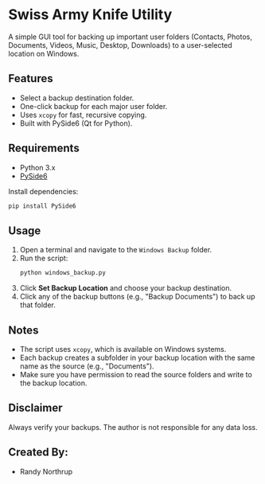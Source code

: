 # Swiss Army Knife Utility

A simple GUI tool for backing up important user folders (Contacts, Photos, Documents, Videos, Music, Desktop, Downloads) to a user-selected location on Windows.

## Features

- Select a backup destination folder.
- One-click backup for each major user folder.
- Uses `xcopy` for fast, recursive copying.
- Built with PySide6 (Qt for Python).

## Requirements

- Python 3.x
- [PySide6](https://pypi.org/project/PySide6/)

Install dependencies:
```bash
pip install PySide6
```

## Usage

1. Open a terminal and navigate to the `Windows Backup` folder.
2. Run the script:
   ```bash
   python windows_backup.py
   ```
3. Click **Set Backup Location** and choose your backup destination.
4. Click any of the backup buttons (e.g., "Backup Documents") to back up that folder.

## Notes

- The script uses `xcopy`, which is available on Windows systems.
- Each backup creates a subfolder in your backup location with the same name as the source (e.g., "Documents").
- Make sure you have permission to read the source folders and write to the backup location.

## Disclaimer

Always verify your backups. The author is not responsible for any data loss.

## Created By:
- Randy Northrup
